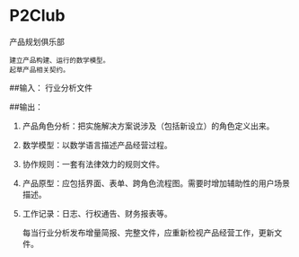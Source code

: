 P2Club
=========

产品规划俱乐部

    建立产品构建、运行的数学模型。
    起草产品相关契约。

##输入：
行业分析文件

##输出：
1. 产品角色分析：把实施解决方案说涉及（包括新设立）的角色定义出来。
1. 数学模型：以数学语言描述产品经营过程。
1. 协作规则：一套有法律效力的规则文件。
1. 产品原型：应包括界面、表单、跨角色流程图。需要时增加辅助性的用户场景描述。
1. 工作记录：日志、行权通告、财务报表等。

    每当行业分析发布增量简报、完整文件，应重新检视产品经营工作，更新文件。